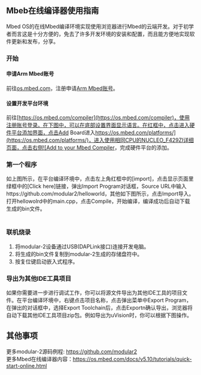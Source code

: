 ## Mbeb在线编译器使用指南
Mbed OS的在线Mbed编译环境实现使用浏览器进行Mbed的云端开发。对于初学者而言这是十分方便的，免去了许多开发环境的安装和配置，而且能方便地实现软件更新和发布，分享。<br />
### 开始
#### 申请Arm Mbed账号
前往[os.mbed.com](https://os.mbed.com/)，注册申请[Arm Mbed账号](https://os.mbed.com/account/signup/)。<br />
#### 设置开发平台环境
前往[https://os.mbed.com/compiler](https://os.mbed.com/compiler)，使用注册账号登录。在下图中，可以在底部设置界面显示语言。在红框中，点击进入硬件平台添加界面，点击Add Board进入[https://os.mbed.com/platforms/](https://os.mbed.com/platforms/)，进入使用相同CPU的NUCLEO_F429ZI详细页面，点击右侧![Add to your Mbed Compiler]()，完成硬件平台的添加。
### 第一个程序
如上图所示，在平台编译环境中，点击左上角红框中的[import]，点击显示页面里绿框中的[Click here]链接，弹出Import Program对话框，Source URL中输入https://github.com/modular2/helloworld，其他如下图所示，点击Import导入。打开hellowolrd中的main.cpp，点击Compile，开始编译，编译成功后自动下载生成的bin文件。 <br><br>
### 联机烧录
1. 将modular-2设备通过USB(DAPLink接口)连接开发电脑。
2. 将生成的bin文件复制到modular-2生成的存储盘符中。
3. 按复位键启动嵌入式程序。

### 导出为其他IDE工具项目
如果你需要进一步进行调试工作，你可以将源文件导出为其他IDE工具的项目文件。在平台编译环境中，右键点击项目名称，点击弹出菜单中Export Program，在弹出的对话框中，选择Export Toolchain后，点击Exportn确认导出，浏览器将自动下载其他IDE工具项目zip包。例如导出为uVision时，你可以根据下图操作。 



## 其他事项
更多modular-2源码例程: https://github.com/modular2  <br>
更多Mbed在线编译器内容：https://os.mbed.com/docs/v5.10/tutorials/quick-start-online.html
